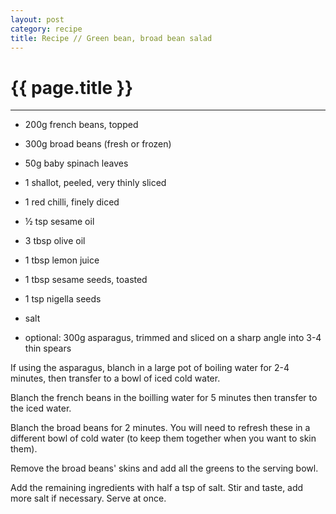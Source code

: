 ```yaml
---
layout: post
category: recipe
title: Recipe // Green bean, broad bean salad
---
```


{{ page.title }}
================


---


- 200g french beans, topped 

- 300g broad beans (fresh or frozen)

- 50g baby spinach leaves 

- 1 shallot, peeled, very thinly sliced 

- 1 red chilli, finely diced 

- ½ tsp sesame oil 

- 3 tbsp olive oil 

- 1 tbsp lemon juice 

- 1 tbsp sesame seeds, toasted 

- 1 tsp nigella seeds

- salt

- optional: 300g asparagus, trimmed and sliced on a sharp angle into 3-4 thin spears

If using the asparagus, blanch in a large pot of boiling water for 2-4 minutes, then transfer to a bowl of iced cold water.

Blanch the french beans in the boilling water for 5 minutes then transfer to the iced water.

Blanch the broad beans for 2 minutes. You will need to refresh these in a different bowl of cold water (to keep them together when you want to skin them).

Remove the broad beans' skins and add all the greens to the serving bowl.

Add the remaining ingredients with half a tsp of salt. Stir and taste, add more salt if necessary. Serve at once.
